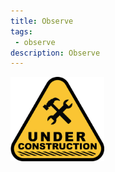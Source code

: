 ```yaml
---
title: Observe 
tags: 
 - observe
description: Observe 
---
```


<img src="../assets/images/under-construction.png" alt="Under construction" width="150">